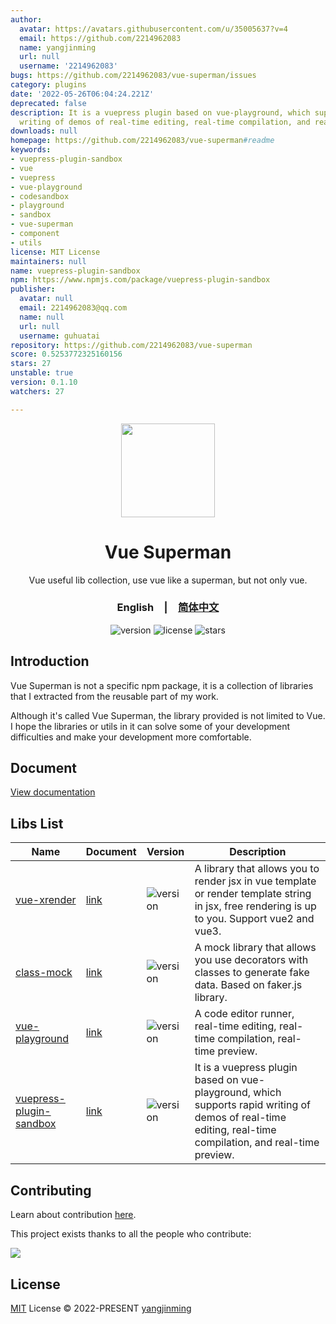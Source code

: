 ```yaml
---
author:
  avatar: https://avatars.githubusercontent.com/u/35005637?v=4
  email: https://github.com/2214962083
  name: yangjinming
  url: null
  username: '2214962083'
bugs: https://github.com/2214962083/vue-superman/issues
category: plugins
date: '2022-05-26T06:04:24.221Z'
deprecated: false
description: It is a vuepress plugin based on vue-playground, which supports rapid
  writing of demos of real-time editing, real-time compilation, and real-time preview.
downloads: null
homepage: https://github.com/2214962083/vue-superman#readme
keywords:
- vuepress-plugin-sandbox
- vue
- vuepress
- vue-playground
- codesandbox
- playground
- sandbox
- vue-superman
- component
- utils
license: MIT License
maintainers: null
name: vuepress-plugin-sandbox
npm: https://www.npmjs.com/package/vuepress-plugin-sandbox
publisher:
  avatar: null
  email: 2214962083@qq.com
  name: null
  url: null
  username: guhuatai
repository: https://github.com/2214962083/vue-superman
score: 0.5253772325160156
stars: 27
unstable: true
version: 0.1.10
watchers: 27

---
```


<div align="center">
  <a href="https://vue-superman.vercel.app/">
    <img src="https://vue-superman.vercel.app/images/logo.svg" width="150">
  </a>
  <h1>Vue Superman</h1>
  <p>Vue useful lib collection, use vue like a superman, but not only vue.</p>
  <p>
    <h3><span>English</span>&emsp;|&emsp;<a href="./README_zh-CN.md">简体中文</a></h3>
  </p>
  <p>
    <img src="https://img.shields.io/github/package-json/v/2214962083/vue-superman" alt="version">
    <img src="https://img.shields.io/github/license/2214962083/vue-superman" alt="license">
    <img src="https://img.shields.io/github/stars/2214962083/vue-superman?style=social" alt="stars">
  </p>
</div>

## Introduction

Vue Superman is not a specific npm package, it is a collection of libraries that I extracted from the reusable part of my work.

Although it's called Vue Superman, the library provided is not limited to Vue. I hope the libraries or utils in it can solve some of your development difficulties and make your development more comfortable.

## Document

[View documentation](https://vue-superman.vercel.app/)

## Libs List

| Name                                                           | Document                                                              | Version                                                                                          | Description                                                                                                                                                |
| -------------------------------------------------------------- | --------------------------------------------------------------------- | ------------------------------------------------------------------------------------------------ | ---------------------------------------------------------------------------------------------------------------------------------------------------------- |
| [vue-xrender](./packages/vue-xrender/)                         | [link](https://vue-superman.vercel.app/libs/vue-xrender/)             | <img src="https://img.shields.io/npm/v/vue-xrender?style=flat-square" alt="version">             | A library that allows you to render jsx in vue template or render template string in jsx, free rendering is up to you. Support vue2 and vue3.              |
| [class-mock](./packages/class-mock/)                           | [link](https://vue-superman.vercel.app/libs/class-mock/)              | <img src="https://img.shields.io/npm/v/class-mock?style=flat-square" alt="version">              | A mock library that allows you use decorators with classes to generate fake data. Based on faker.js library.                                               |
| [vue-playground](./packages/vue-playground/)                   | [link](https://vue-superman.vercel.app/libs/vue-playground/)          | <img src="https://img.shields.io/npm/v/vue-playground?style=flat-square" alt="version">          | A code editor runner, real-time editing, real-time compilation, real-time preview.                                                                         |
| [vuepress-plugin-sandbox](./packages/vuepress-plugin-sandbox/) | [link](https://vue-superman.vercel.app/libs/vuepress-plugin-sandbox/) | <img src="https://img.shields.io/npm/v/vuepress-plugin-sandbox?style=flat-square" alt="version"> | It is a vuepress plugin based on vue-playground, which supports rapid writing of demos of real-time editing, real-time compilation, and real-time preview. |

## Contributing

Learn about contribution [here](https://github.com/2214962083/vue-superman/blob/master/CONTRIBUTING.md).

This project exists thanks to all the people who contribute:

<a href="https://github.com/2214962083/vue-superman/graphs/contributors">
  <img src="https://contrib.rocks/image?repo=2214962083/vue-superman" />
</a>

## License

[MIT](https://github.com/2214962083/vue-superman/blob/master/LICENSE) License © 2022-PRESENT [yangjinming](https://github.com/2214962083)

